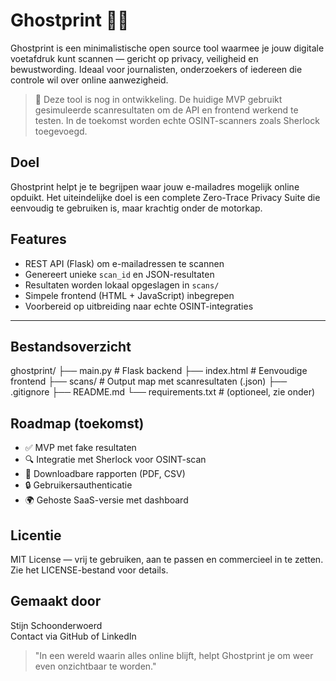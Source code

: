 # Ghostprint 🕵️‍♂️

Ghostprint is een minimalistische open source tool waarmee je jouw digitale voetafdruk kunt scannen — gericht op privacy, veiligheid en bewustwording. Ideaal voor journalisten, onderzoekers of iedereen die controle wil over online aanwezigheid.

> 🚧 Deze tool is nog in ontwikkeling. De huidige MVP gebruikt gesimuleerde scanresultaten om de API en frontend werkend te testen. In de toekomst worden echte OSINT-scanners zoals Sherlock toegevoegd.

## Doel

Ghostprint helpt je te begrijpen waar jouw e-mailadres mogelijk online opduikt. Het uiteindelijke doel is een complete Zero-Trace Privacy Suite die eenvoudig te gebruiken is, maar krachtig onder de motorkap.

## Features

- REST API (Flask) om e-mailadressen te scannen
- Genereert unieke `scan_id` en JSON-resultaten
- Resultaten worden lokaal opgeslagen in `scans/`
- Simpele frontend (HTML + JavaScript) inbegrepen
- Voorbereid op uitbreiding naar echte OSINT-integraties

---

## Bestandsoverzicht

ghostprint/
├── main.py             # Flask backend
├── index.html          # Eenvoudige frontend
├── scans/              # Output map met scanresultaten (.json)
├── .gitignore
├── README.md
└── requirements.txt    # (optioneel, zie onder)


## Roadmap (toekomst)

- ✅ MVP met fake resultaten  
- 🔍 Integratie met Sherlock voor OSINT-scan  
- 📁 Downloadbare rapporten (PDF, CSV)  
- 🔒 Gebruikersauthenticatie  
- 🌍 Gehoste SaaS-versie met dashboard  

## Licentie

MIT License — vrij te gebruiken, aan te passen en commercieel in te zetten.  
Zie het LICENSE-bestand voor details.

## Gemaakt door

Stijn Schoonderwoerd  
Contact via GitHub of LinkedIn

> "In een wereld waarin alles online blijft, helpt Ghostprint je om weer even onzichtbaar te worden."
